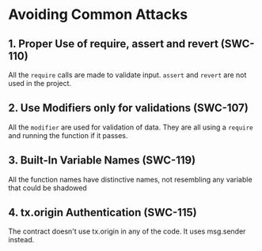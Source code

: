 # Avoiding Common Attacks


## 1. Proper Use of require, assert and revert (SWC-110)

All the `require` calls are made to validate input. `assert` and `revert` are not used in the project.


## 2. Use Modifiers only for validations (SWC-107)

All the `modifier` are used for validation of data. They are all using a `require` and running the function if it passes.


## 3. Built-In Variable Names (SWC-119)

All the function names have distinctive names, not resembling any variable that could be shadowed


## 4. tx.origin Authentication (SWC-115)

The contract doesn't use tx.origin in any of the code. It uses msg.sender instead.